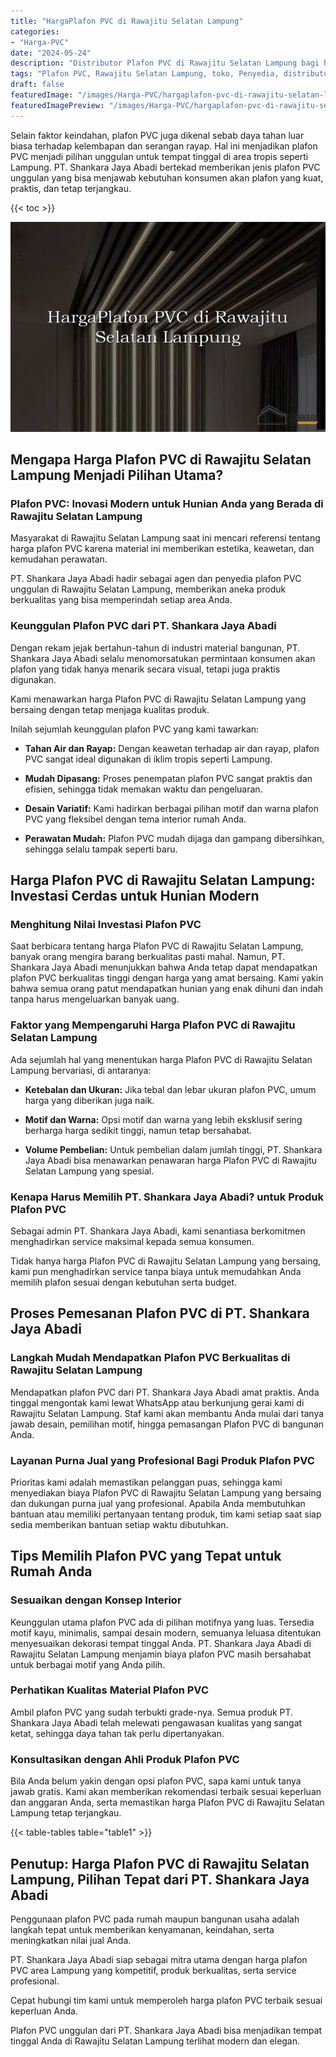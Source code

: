 ```yaml
---
title: "HargaPlafon PVC di Rawajitu Selatan Lampung"
categories:
- "Harga-PVC"
date: "2024-05-24"
description: "Distributor Plafon PVC di Rawajitu Selatan Lampung bagi hunian, kantor, dan ritel. Produk terbaik, pilihan motif, pilihan warna modern, dengan servis pemasangan ditangani oleh teknisi profesional serta jaminan resmi!|Servis penjualan Plafon PVC di Rawajitu Selatan Lampung bagi kebutuhan rumah, perkantoran, atau gerai, dengan produk terbaik dan penempatan oleh tim ahli serta garansi resmi.|Pilihan Plafon PVC di Rawajitu Selatan Lampung yang andal bagi tempat tinggal, office, serta toko, dengan produk berkualitas dan penempatan ditangani oleh tim berpengalaman dan garansi resmi.|Penyediaan Plafon PVC di Rawajitu Selatan Lampung bagi hunian, office, serta gerai, dengan material berkualitas dan penempatan oleh tim ahli, lengkap beserta garansi resmi.}"
tags: "Plafon PVC, Rawajitu Selatan Lampung, toko, Penyedia, distributor"
draft: false
featuredImage: "/images/Harga-PVC/hargaplafon-pvc-di-rawajitu-selatan-lampung.png"
featuredImagePreview: "/images/Harga-PVC/hargaplafon-pvc-di-rawajitu-selatan-lampung.png"
---
```


Selain faktor keindahan, plafon PVC juga dikenal sebab daya tahan luar biasa terhadap kelembapan dan serangan rayap. Hal ini menjadikan plafon PVC menjadi pilihan unggulan untuk tempat tinggal di area tropis seperti Lampung. PT. Shankara Jaya Abadi bertekad memberikan jenis plafon PVC unggulan yang bisa menjawab kebutuhan konsumen akan plafon yang kuat, praktis, dan tetap terjangkau.

{{< toc >}}

![HargaPlafon PVC di Rawajitu Selatan Lampung](/images/Harga-PVC/HargaPlafon-PVC-di-Rawajitu-Selatan-Lampung.png)

## Mengapa Harga Plafon PVC di Rawajitu Selatan Lampung Menjadi Pilihan Utama?

### Plafon PVC: Inovasi Modern untuk Hunian Anda yang Berada di Rawajitu Selatan Lampung

Masyarakat di Rawajitu Selatan Lampung saat ini mencari referensi tentang harga plafon PVC karena material ini memberikan estetika, keawetan, dan kemudahan perawatan.

PT. Shankara Jaya Abadi hadir sebagai agen dan penyedia plafon PVC unggulan di Rawajitu Selatan Lampung, memberikan aneka produk berkualitas yang bisa memperindah setiap area Anda.

### Keunggulan Plafon PVC dari PT. Shankara Jaya Abadi

Dengan rekam jejak bertahun-tahun di industri material bangunan, PT. Shankara Jaya Abadi selalu menomorsatukan permintaan konsumen akan plafon yang tidak hanya menarik secara visual, tetapi juga praktis digunakan.

Kami menawarkan harga Plafon PVC di Rawajitu Selatan Lampung yang bersaing dengan tetap menjaga kualitas produk.

Inilah sejumlah keunggulan plafon PVC yang kami tawarkan:

- **Tahan Air dan Rayap:** Dengan keawetan terhadap air dan rayap, plafon PVC sangat ideal digunakan di iklim tropis seperti Lampung.

- **Mudah Dipasang:** Proses penempatan plafon PVC sangat praktis dan efisien, sehingga tidak memakan waktu dan pengeluaran.

- **Desain Variatif:** Kami hadirkan berbagai pilihan motif dan warna plafon PVC yang fleksibel dengan tema interior rumah Anda.

- **Perawatan Mudah:** Plafon PVC mudah dijaga dan gampang dibersihkan, sehingga selalu tampak seperti baru.

## Harga Plafon PVC di Rawajitu Selatan Lampung: Investasi Cerdas untuk Hunian Modern

### Menghitung Nilai Investasi Plafon PVC

Saat berbicara tentang harga Plafon PVC di Rawajitu Selatan Lampung, banyak orang mengira barang berkualitas pasti mahal. Namun, PT. Shankara Jaya Abadi menunjukkan bahwa Anda tetap dapat mendapatkan plafon PVC berkualitas tinggi dengan harga yang amat bersaing. Kami yakin bahwa semua orang patut mendapatkan hunian yang enak dihuni dan indah tanpa harus mengeluarkan banyak uang.

### Faktor yang Mempengaruhi Harga Plafon PVC di Rawajitu Selatan Lampung

Ada sejumlah hal yang menentukan harga Plafon PVC di Rawajitu Selatan Lampung bervariasi, di antaranya:

- **Ketebalan dan Ukuran:** Jika tebal dan lebar ukuran plafon PVC, umum harga yang diberikan juga naik.

- **Motif dan Warna:** Opsi motif dan warna yang lebih eksklusif sering berharga harga sedikit tinggi, namun tetap bersahabat.

- **Volume Pembelian:** Untuk pembelian dalam jumlah tinggi, PT. Shankara Jaya Abadi bisa menawarkan penawaran harga Plafon PVC di Rawajitu Selatan Lampung yang spesial.

### Kenapa Harus Memilih PT. Shankara Jaya Abadi? untuk Produk Plafon PVC

Sebagai admin PT. Shankara Jaya Abadi, kami senantiasa berkomitmen menghadirkan service maksimal kepada semua konsumen.

Tidak hanya harga Plafon PVC di Rawajitu Selatan Lampung yang bersaing, kami pun menghadirkan service tanpa biaya untuk memudahkan Anda memilih plafon sesuai dengan kebutuhan serta budget.

## Proses Pemesanan Plafon PVC di PT. Shankara Jaya Abadi

### Langkah Mudah Mendapatkan Plafon PVC Berkualitas di Rawajitu Selatan Lampung

Mendapatkan plafon PVC dari PT. Shankara Jaya Abadi amat praktis. Anda tinggal mengontak kami lewat WhatsApp atau berkunjung gerai kami di Rawajitu Selatan Lampung. Staf kami akan membantu Anda mulai dari tanya jawab desain, pemilihan motif, hingga pemasangan Plafon PVC di bangunan Anda.

### Layanan Purna Jual yang Profesional Bagi Produk Plafon PVC

Prioritas kami adalah memastikan pelanggan puas, sehingga kami menyediakan biaya Plafon PVC di Rawajitu Selatan Lampung yang bersaing dan dukungan purna jual yang profesional. Apabila Anda membutuhkan bantuan atau memiliki pertanyaan tentang produk, tim kami setiap saat siap sedia memberikan bantuan setiap waktu dibutuhkan.

## Tips Memilih Plafon PVC yang Tepat untuk Rumah Anda

### Sesuaikan dengan Konsep Interior

Keunggulan utama plafon PVC ada di pilihan motifnya yang luas. Tersedia motif kayu, minimalis, sampai desain modern, semuanya leluasa ditentukan menyesuaikan dekorasi tempat tinggal Anda. PT. Shankara Jaya Abadi di Rawajitu Selatan Lampung menjamin biaya plafon PVC masih bersahabat untuk berbagai motif yang Anda pilih.

### Perhatikan Kualitas Material Plafon PVC

Ambil plafon PVC yang sudah terbukti grade-nya. Semua produk PT. Shankara Jaya Abadi telah melewati pengawasan kualitas yang sangat ketat, sehingga daya tahan tak perlu dipertanyakan.

### Konsultasikan dengan Ahli Produk Plafon PVC

Bila Anda belum yakin dengan opsi plafon PVC, sapa kami untuk tanya jawab gratis. Kami akan memberikan rekomendasi terbaik sesuai keperluan dan anggaran Anda, serta memastikan harga Plafon PVC di Rawajitu Selatan Lampung tetap terjangkau.

{{< table-tables table="table1" >}}

## Penutup: Harga Plafon PVC di Rawajitu Selatan Lampung, Pilihan Tepat dari PT. Shankara Jaya Abadi

Penggunaan plafon PVC pada rumah maupun bangunan usaha adalah langkah tepat untuk memberikan kenyamanan, keindahan, serta meningkatkan nilai jual Anda.

PT. Shankara Jaya Abadi siap sebagai mitra utama dengan harga plafon PVC area Lampung yang kompetitif, produk berkualitas, serta service profesional.

Cepat hubungi tim kami untuk memperoleh harga plafon PVC terbaik sesuai keperluan Anda.

Plafon PVC unggulan dari PT. Shankara Jaya Abadi bisa menjadikan tempat tinggal Anda di Rawajitu Selatan Lampung terlihat modern dan elegan.
